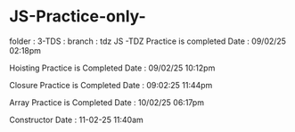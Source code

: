 # JS-Practice-only-


folder : 3-TDS : branch : tdz
JS -TDZ Practice is completed 
Date : 09/02/25  02:18pm 


Hoisting Practice is Completed
Date : 09/02/25  10:12pm


Closure Practice is Completed
Date : 09:02:25  11:44pm


Array Practice is Completed 
Date : 10/02/25  06:17pm

Constructor 
Date : 11-02-25  11:40am